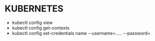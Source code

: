 # KUBERNETES

- kubectl config view
- kubectl config get-contexts
- kubectl config set-credentials name --username=.....  --password=

